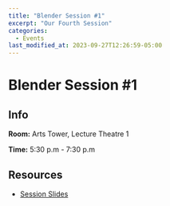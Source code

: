 ```yaml
---
title: "Blender Session #1"
excerpt: "Our Fourth Session"
categories:
  - Events
last_modified_at: 2023-09-27T12:26:59-05:00
---
```


# Blender Session #1

## Info

**Room:** Arts Tower, Lecture Theatre 1

**Time:** 5:30 p.m - 7:30 p.m

## Resources

* [Session Slides](https://docs.google.com/presentation/d/1WtWqotIh0MI3jdnru9s8suTN1oVF1zUPupH94EFCOVU/edit?usp=drive_web&ouid=107546881430098432858)
